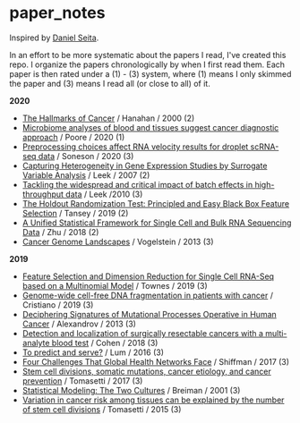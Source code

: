 # paper_notes
Inspired by [Daniel Seita](https://github.com/DanielTakeshi/Paper_Notes). 

In an effort to be more systematic about the papers I read, I've created this repo. I organize the papers chronologically by when I first read them. Each paper is then rated under a (1) - (3) system, where (1) means I only skimmed the paper and (3) means I read all (or close to all) of it.

**2020**

* [The Hallmarks of Cancer](https://github.com/albertkuo/paper_notes/blob/master/notes/Hanahan%20Cell%202000.md) / Hanahan / 2000 (2)
* [Microbiome analyses of blood and tissues suggest cancer diagnostic approach](https://github.com/albertkuo/paper_notes/blob/master/notes/Poore%20Nature%202020.md) / Poore / 2020 (1)
* [Preprocessing choices affect RNA velocity results for droplet scRNA-seq data](https://github.com/albertkuo/paper_notes/blob/master/notes/Soneson%20Biorxiv%202020.md) / Soneson / 2020 (3)
* [Capturing Heterogeneity in Gene Expression Studies by Surrogate Variable Analysis](https://github.com/albertkuo/paper_notes/blob/master/notes/Leek%20Plos%202007.md) / Leek / 2007 (2)
* [Tackling the widespread and critical impact of batch effects in high-throughput data](https://github.com/albertkuo/paper_notes/blob/master/notes/Leek%20Nature%202010.md) / Leek /2010 (3)
* [The Holdout Randomization Test: Principled and Easy Black Box Feature Selection](https://github.com/albertkuo/paper_notes/blob/master/notes/Tansey%20Arxiv%202019.md) / Tansey / 2019 (2)
* [A Unified Statistical Framework for Single Cell and Bulk RNA Sequencing Data](https://github.com/albertkuo/paper_notes/blob/master/notes/Zhu%20Ann%20Appl%20Stat%202018.md) / Zhu / 2018 (2)
* [Cancer Genome Landscapes](https://github.com/albertkuo/paper_notes/blob/master/notes/Vogelstein%20Science%202013.md) / Vogelstein / 2013 (3)

**2019**

* [Feature Selection and Dimension Reduction for Single Cell RNA-Seq based on a Multinomial Model](https://github.com/albertkuo/paper_notes/blob/master/notes/Townes%20bioRxiv%202019.md) / Townes / 2019 (3)
* [Genome-wide cell-free DNA fragmentation in patients with cancer](https://github.com/albertkuo/paper_notes/blob/master/notes/Cristiano%20Nature%202019.md) / Cristiano / 2019 (3)
* [Deciphering Signatures of Mutational Processes Operative in Human Cancer](https://github.com/albertkuo/paper_notes/blob/master/notes/Alexandrov%20Cell%202013.md) / Alexandrov / 2013 (3)
* [Detection and localization of surgically resectable cancers with a multi-analyte blood test](https://github.com/albertkuo/paper_notes/blob/master/notes/Cohen%20Science%202018.md) / Cohen / 2018 (3)
* [To predict and serve?](https://github.com/albertkuo/paper_notes/blob/master/notes/Lum%20Significance%202016.md) / Lum / 2016 (3)
* [Four Challenges That Global Health Networks Face](https://github.com/albertkuo/paper_notes/blob/master/notes/Shiffman%20IJHPM%202017.md) / Shiffman / 2017 (3)
* [Stem cell divisions, somatic mutations, cancer etiology, and cancer prevention](https://github.com/albertkuo/paper_notes/blob/master/notes/Tomasetti%20Science%202017.md) / Tomasetti / 2017 (3)
* [Statistical Modeling: The Two Cultures](https://github.com/albertkuo/paper_notes/blob/master/notes/Breiman%20Statistical%20Science%202001.md) / Breiman / 2001 (3)
* [Variation in cancer risk among tissues can be explained by the number of stem cell divisions](https://github.com/albertkuo/paper_notes/blob/master/notes/Tomasetti%20Science%202015.md) / Tomasetti / 2015 (3)

